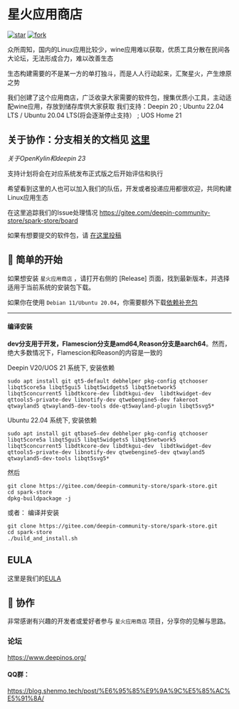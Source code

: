 #  星火应用商店
[![star](https://gitee.com/deepin-community-store/spark-store/badge/star.svg?theme=gvp)](https://gitee.com/deepin-community-store/spark-store/stargazers)  [![fork](https://gitee.com/deepin-community-store/spark-store/badge/fork.svg?theme=gvp)](https://gitee.com/deepin-community-store/spark-store/members)



众所周知，国内的Linux应用比较少，wine应用难以获取，优质工具分散在民间各大论坛，无法形成合力，难以改善生态

生态构建需要的不是某一方的单打独斗，而是人人行动起来，汇聚星火，产生燎原之势

我们创建了这个应用商店，广泛收录大家需要的软件包，搜集优质小工具，主动适配wine应用，存放到储存库供大家获取
我们支持：Deepin 20 ; Ubuntu 22.04 LTS / Ubuntu 20.04 LTS(将会逐渐停止支持） ; UOS Home 21

## 关于协作：分支相关的文档见 [这里](https://deepin-community-store.gitee.io/spark-wiki/#/Dev/Spark-Store-Git-Repo)

*关于OpenKylin和deepin 23*

支持计划将会在对应系统发布正式版之后开始评估和执行

希望看到这里的人也可以加入我们的队伍，开发或者投递应用都很欢迎，共同构建Linux应用生态

在这里追踪我们的Issue处理情况 https://gitee.com/deepin-community-store/spark-store/board

如果有想要提交的软件包，请 [在这里投稿](https://upload.deepinos.org/index)


## 🙌 简单的开始

如果想安装 `星火应用商店` ，请打开右侧的 [Release] 页面，找到最新版本，并选择适用于当前系统的安装包下载。

如果你在使用 `Debian 11/Ubuntu 20.04`，你需要额外下载[依赖补充包](https://zunyun01.store.deepinos.org.cn/spark-store-dependencies-kylin.zip)

---
#### 编译安装

 **dev分支用于开发，Flamescion分支是amd64,Reason分支是aarch64**。然而，绝大多数情况下，Flamescion和Reason的内容是一致的

Deepin V20/UOS 21 系统下, 安装依赖

```shell
sudo apt install git qt5-default debhelper pkg-config qtchooser libqt5core5a libqt5gui5 libqt5widgets5 libqt5network5 libqt5concurrent5 libdtkcore-dev libdtkgui-dev  libdtkwidget-dev qttools5-private-dev libnotify-dev qtwebengine5-dev fakeroot qtwayland5 qtwayland5-dev-tools dde-qt5wayland-plugin libqt5svg5*

```

Ubuntu 22.04 系统下, 安装依赖
```shell
sudo apt install git qtbase5-dev debhelper pkg-config qtchooser libqt5core5a libqt5gui5 libqt5widgets5 libqt5network5 libqt5concurrent5 libdtkcore-dev libdtkgui-dev  libdtkwidget-dev qttools5-private-dev libnotify-dev qtwebengine5-dev qtwayland5 qtwayland5-dev-tools libqt5svg5*

```

然后
```shell
git clone https://gitee.com/deepin-community-store/spark-store.git
cd spark-store
dpkg-buildpackage -j
```

或者： 编译并安装
```shell
git clone https://gitee.com/deepin-community-store/spark-store.git
cd spark-store
./build_and_install.sh
```

## EULA

这里是我们的[EULA](https://mzh.moegirl.org.cn/%E4%BC%98%E8%8F%88%C2%B7%E5%8A%B3%E4%BC%A6%E6%96%AF)


## 🚀 协作

非常感谢有兴趣的开发者或爱好者参与 `星火应用商店` 项目，分享你的见解与思路。

### 论坛

https://www.deepinos.org/

#### QQ群：

https://blog.shenmo.tech/post/%E6%95%85%E9%9A%9C%E5%85%AC%E5%91%8A/

